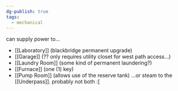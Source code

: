 ```yaml
---
dg-publish: true
tags:
  - mechanical
---
```

can supply power to...
* [[Laboratory]] (blackbridge permanent upgrade)
* [[Garage]] (?? only requires utility closet for west path access...)
* [[Laundry Room]] (some kind of permanent laundering?)
* [[Furnace]] (one (1) key)
* [[Pump Room]] (allows use of the reserve tank)
...or steam to the [[Underpass]]. probably not both :[